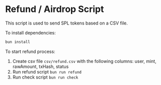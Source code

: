 # Refund / Airdrop Script

This script is used to send SPL tokens based on a CSV file.

To install dependencies:

```bash
bun install
```

To start refund process:

1. Create csv file `csv/refund.csv` with the following columns: user, mint, rawAmount, txHash, status
2. Run refund script `bun run refund`
3. Run check script `bun run check`
